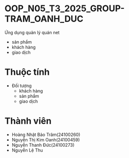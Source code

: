 # OOP_N05_T3_2025_GROUP-TRAM_OANH_DUC
Ứng dụng quản lý quán net
- sản phẩm
- khách hàng
- giao dịch

# Thuộc tính
- Đối tượng
  + khách hàng
  + sản phẩm
  + giao dịch



# Thành viên
- Hoàng Nhật Bảo Trâm(24100260)
- Nguyễn Thị Kim Oanh(24100459)
- Nguyễn Thanh Đức(24100273)
- Nguyễn Lệ Thu

